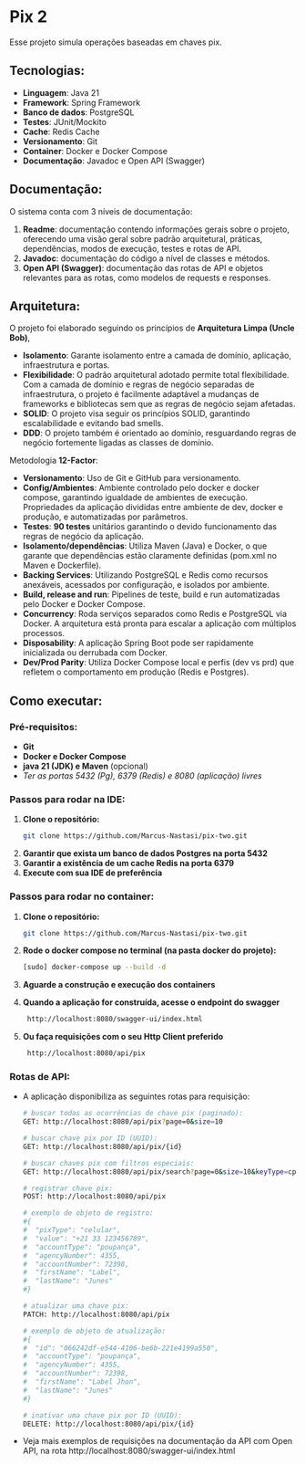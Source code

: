 # Pix 2

Esse projeto simula operações baseadas em chaves pix.

## Tecnologias:

- **Linguagem**: Java 21
- **Framework**: Spring Framework
- **Banco de dados**: PostgreSQL
- **Testes**: JUnit/Mockito
- **Cache**: Redis Cache
- **Versionamento**: Git
- **Container**: Docker e Docker Compose
- **Documentação**: Javadoc e Open API (Swagger)

## Documentação:
O sistema conta com 3 níveis de documentação:
1. **Readme**: documentação contendo informações gerais sobre o projeto, 
   oferecendo uma visão geral sobre padrão arquitetural, práticas, dependências,
   modos de execução, testes e rotas de API.
2. **Javadoc**: documentação do código a nível de classes e métodos.
3. **Open API (Swagger)**: documentação das rotas de API e objetos relevantes para as rotas,
   como modelos de requests e responses.

## Arquitetura:
O projeto foi elaborado seguindo os princípios de **Arquitetura Limpa (Uncle Bob)**,
- **Isolamento**: Garante isolamento entre a camada de domínio, aplicação, infraestrutura e portas.
- **Flexibilidade**: O padrão arquitetural adotado permite total flexibilidade. Com a camada de domínio e 
   regras de negócio separadas de infraestrutura, o projeto é facilmente adaptável a mudanças de frameworks 
   e bibliotecas sem que as regras de negócio sejam afetadas.
- **SOLID**: O projeto visa seguir os princípios SOLID, garantindo escalabilidade e evitando bad smells.
- **DDD**: O projeto também é orientado ao domínio, resguardando regras de negócio fortemente ligadas as
   classes de domínio.

Metodologia **12-Factor**:
- **Versionamento**: Uso de Git e GitHub para versionamento.
- **Config/Ambientes**: Ambiente controlado pelo docker e docker compose, garantindo igualdade de ambientes de execução.
   Propriedades da aplicação divididas entre ambiente de dev, docker e produção, e automatizadas por parâmetros.
- **Testes**: **90 testes** unitários garantindo o devido funcionamento das regras de negócio da aplicação.
- **Isolamento/dependências**: Utiliza Maven (Java) e Docker, o que garante que dependências estão claramente definidas (pom.xml no Maven e Dockerfile).
- **Backing Services**: Utilizando PostgreSQL e Redis como recursos anexáveis, acessados por configuração, e isolados por ambiente.
- **Build, release and run**: Pipelines de teste, build e run automatizadas pelo Docker e Docker Compose.
- **Concurrency**: Roda serviços separados como Redis e PostgreSQL via Docker. A arquitetura está pronta para escalar a aplicação com múltiplos processos.
- **Disposability**: A aplicação Spring Boot pode ser rapidamente inicializada ou derrubada com Docker.
- **Dev/Prod Parity**: Utiliza Docker Compose local e perfis (dev vs prd) que refletem o comportamento em produção (Redis e Postgres).

## Como executar:
### Pré-requisitos:
- **Git**
- **Docker e Docker Compose**
- **java 21 (JDK) e Maven** (opcional)
- *Ter as portas 5432 (Pg), 6379 (Redis) e 8080 (aplicação) livres*

### Passos para rodar na IDE:
1. **Clone o repositório:**
   ```bash
   git clone https://github.com/Marcus-Nastasi/pix-two.git
2. **Garantir que exista um banco de dados Postgres na porta 5432**
3. **Garantir a existência de um cache Redis na porta 6379**
4. **Execute com sua IDE de preferência**

### Passos para rodar no container:
1. **Clone o repositório:**
   ```bash
   git clone https://github.com/Marcus-Nastasi/pix-two.git
   
2. **Rode o docker compose no terminal (na pasta docker do projeto):**
    ```bash
   [sudo] docker-compose up --build -d
   
3. **Aguarde a construção e execução dos containers**

4. **Quando a aplicação for construída, acesse o endpoint do swagger**
   ```bash
    http://localhost:8080/swagger-ui/index.html

5. **Ou faça requisições com o seu Http Client preferido**
   ```bash
    http://localhost:8080/api/pix

### Rotas de API:
- A aplicação disponibiliza as seguintes rotas para requisição:
   ```bash
   # buscar todas as ocorrências de chave pix (paginado):
   GET: http://localhost:8080/api/pix?page=0&size=10
   
   # buscar chave pix por ID (UUID):
   GET: http://localhost:8080/api/pix/{id}
   
   # buscar chaves pix com filtros especiais:
   GET: http://localhost:8080/api/pix/search?page=0&size=10&keyType=cpf&agencyNumber=1234&accountNumber=12345678&name=mark&creationDate=2025-06-15&inactivationDate=2025-06-15
   
   # registrar chave pix:
   POST: http://localhost:8080/api/pix
   
   # exemplo de objeto de registro:
   #{
   #  "pixType": "celular",
   #  "value": "+21 33 123456789",
   #  "accountType": "poupança",
   #  "agencyNumber": 4355,
   #  "accountNumber": 72398,
   #  "firstName": "Label",
   #  "lastName": "Junes"
   #}
   
   # atualizar uma chave pix:
   PATCH: http://localhost:8080/api/pix
   
   # exemplo de objeto de atualização:
   #{
   #  "id": "066242df-e544-4106-be6b-221e4199a550",
   #  "accountType": "poupança",
   #  "agencyNumber": 4355,
   #  "accountNumber": 72398,
   #  "firstName": "Label Jhon",
   #  "lastName": "Junes"
   #}
   
   # inativar uma chave pix por ID (UUID):
   DELETE: http://localhost:8080/api/pix/{id}

- Veja mais exemplos de requisições na documentação da API
   com Open API, na rota http://localhost:8080/swagger-ui/index.html